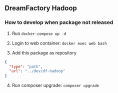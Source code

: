 ## DreamFactory Hadoop

### How to develop when package not released

1. Run `docker-compose up -d`

2. Login to web container: `docker exec web bash`

3. Add this package as repository
```json
{
  "type": "path",
  "url": "../dev/df-hadoop"
}
```

4. Run composer upgrade: `composer upgrade`
